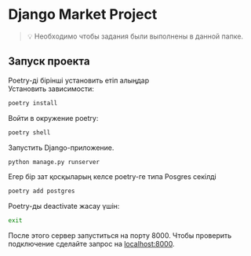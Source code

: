 # Django Market Project

> 💡 Необходимо чтобы задания были выполнены в данной папке.

## Запуск проекта
Poetry-ді бірінші установить етіп алыңдар\
Установить зависимости:

```bash
poetry install
```

Войти в окружение poetry:

```bash
poetry shell
```

Запустить Django-приложение.

```bash
python manage.py runserver
```
Егер бір зат қосқыларың келсе poetry-ге типа Posgres секілді 
```bash
poetry add postgres 
```
Poetry-ды deactivate жасау үшін:
```bash
exit
```
После этого сервер запуститься на порту 8000. Чтобы проверить подключение сделайте запрос на [localhost:8000](http://localhost:8000).
